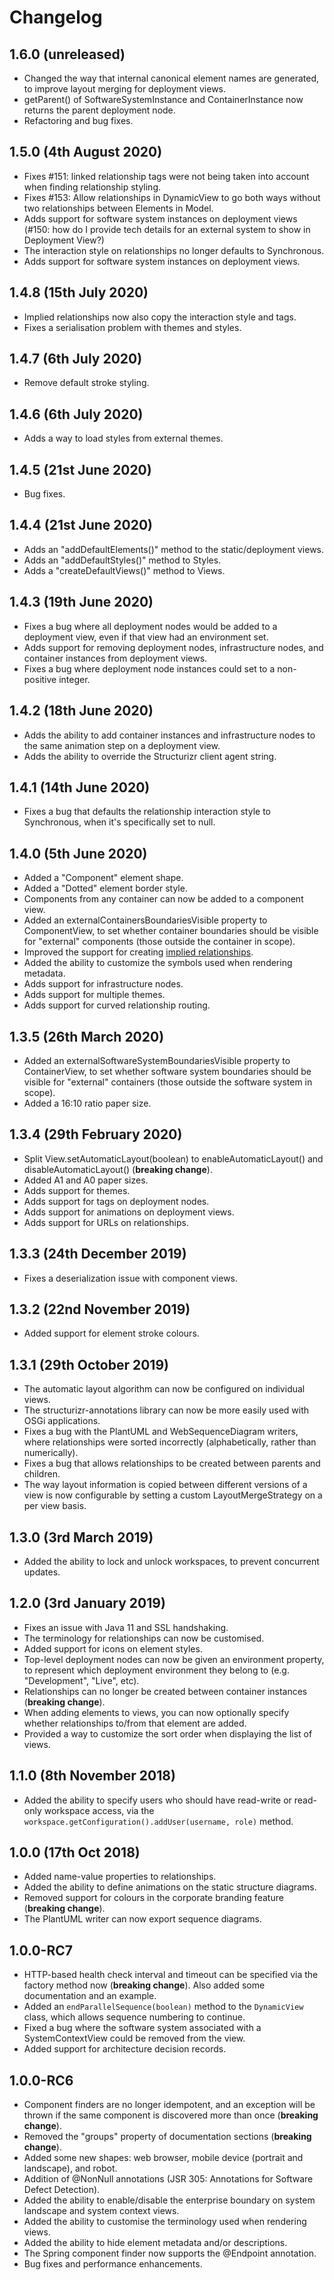 # Changelog

## 1.6.0 (unreleased)

- Changed the way that internal canonical element names are generated, to improve layout merging for deployment views.
- getParent() of SoftwareSystemInstance and ContainerInstance now returns the parent deployment node.
- Refactoring and bug fixes.

## 1.5.0 (4th August 2020)

- Fixes #151: linked relationship tags were not being taken into account when finding relationship styling.
- Fixes #153: Allow relationships in DynamicView to go both ways without two relationships between Elements in Model.
- Adds support for software system instances on deployment views (#150: how do I provide tech details for an external system to show in Deployment View?)
- The interaction style on relationships no longer defaults to Synchronous.
- Adds support for software system instances on deployment views.

## 1.4.8 (15th July 2020)

- Implied relationships now also copy the interaction style and tags.
- Fixes a serialisation problem with themes and styles.

## 1.4.7 (6th July 2020)

- Remove default stroke styling.

## 1.4.6 (6th July 2020)

- Adds a way to load styles from external themes.

## 1.4.5 (21st June 2020)

- Bug fixes.

## 1.4.4 (21st June 2020)

- Adds an "addDefaultElements()" method to the static/deployment views.
- Adds an "addDefaultStyles()" method to Styles.
- Adds a "createDefaultViews()" method to Views.

## 1.4.3 (19th June 2020)

- Fixes a bug where all deployment nodes would be added to a deployment view, even if that view had an environment set.
- Adds support for removing deployment nodes, infrastructure nodes, and container instances from deployment views.
- Fixes a bug where deployment node instances could set to a non-positive integer.

## 1.4.2 (18th June 2020)

- Adds the ability to add container instances and infrastructure nodes to the same animation step on a deployment view.
- Adds the ability to override the Structurizr client agent string. 

## 1.4.1 (14th June 2020)

- Fixes a bug that defaults the relationship interaction style to Synchronous, when it's specifically set to null.

## 1.4.0 (5th June 2020)

- Added a "Component" element shape.
- Added a "Dotted" element border style.
- Components from any container can now be added to a component view.
- Added an externalContainersBoundariesVisible property to ComponentView, to set whether container boundaries should be visible for "external" components (those outside the container in scope).
- Improved the support for creating [implied relationships](docs/implied-relationships.md).
- Added the ability to customize the symbols used when rendering metadata.
- Adds support for infrastructure nodes.
- Adds support for multiple themes.
- Adds support for curved relationship routing.

## 1.3.5 (26th March 2020)

- Added an externalSoftwareSystemBoundariesVisible property to ContainerView, to set whether software system boundaries should be visible for "external" containers (those outside the software system in scope).
- Added a 16:10 ratio paper size.

## 1.3.4 (29th February 2020)

- Split View.setAutomaticLayout(boolean) to enableAutomaticLayout() and disableAutomaticLayout() (__breaking change__).
- Added A1 and A0 paper sizes.
- Adds support for themes.
- Adds support for tags on deployment nodes.
- Adds support for animations on deployment views.
- Adds support for URLs on relationships.

## 1.3.3 (24th December 2019)

- Fixes a deserialization issue with component views.

## 1.3.2 (22nd November 2019)

- Added support for element stroke colours.

## 1.3.1 (29th October 2019)

- The automatic layout algorithm can now be configured on individual views.
- The structurizr-annotations library can now be more easily used with OSGi applications.
- Fixes a bug with the PlantUML and WebSequenceDiagram writers, where relationships were sorted incorrectly (alphabetically, rather than numerically).
- Fixes a bug that allows relationships to be created between parents and children.
- The way layout information is copied between different versions of a view is now configurable by setting a custom LayoutMergeStrategy on a per view basis.

## 1.3.0 (3rd March 2019)

- Added the ability to lock and unlock workspaces, to prevent concurrent updates.

## 1.2.0 (3rd January 2019)

- Fixes an issue with Java 11 and SSL handshaking.
- The terminology for relationships can now be customised.
- Added support for icons on element styles.
- Top-level deployment nodes can now be given an environment property, to represent which deployment environment they belong to (e.g. "Development", "Live", etc).
- Relationships can no longer be created between container instances (__breaking change__).
- When adding elements to views, you can now optionally specify whether relationships to/from that element are added.
- Provided a way to customize the sort order when displaying the list of views.

## 1.1.0 (8th November 2018)

- Added the ability to specify users who should have read-write or read-only workspace access, via the ```workspace.getConfiguration().addUser(username, role)``` method. 

## 1.0.0 (17th Oct 2018)

- Added name-value properties to relationships.
- Added the ability to define animations on the static structure diagrams.
- Removed support for colours in the corporate branding feature (__breaking change__).
- The PlantUML writer can now export sequence diagrams.

## 1.0.0-RC7

- HTTP-based health check interval and timeout can be specified via the factory method now (__breaking change__). Also added some documentation and an example.
- Added an ```endParallelSequence(boolean)``` method to the ```DynamicView``` class, which allows sequence numbering to continue.
- Fixed a bug where the software system associated with a SystemContextView could be removed from the view.
- Added support for architecture decision records.

## 1.0.0-RC6

- Component finders are no longer idempotent, and an exception will be thrown if the same component is discovered more than once (__breaking change__).
- Removed the "groups" property of documentation sections (__breaking change__).
- Added some new shapes: web browser, mobile device (portrait and landscape), and robot.
- Addition of @NonNull annotations (JSR 305: Annotations for Software Defect Detection).
- Added the ability to enable/disable the enterprise boundary on system landscape and system context views.
- Added the ability to customise the terminology used when rendering views.
- Added the ability to hide element metadata and/or descriptions.
- The Spring component finder now supports the @Endpoint annotation.
- Bug fixes and performance enhancements.